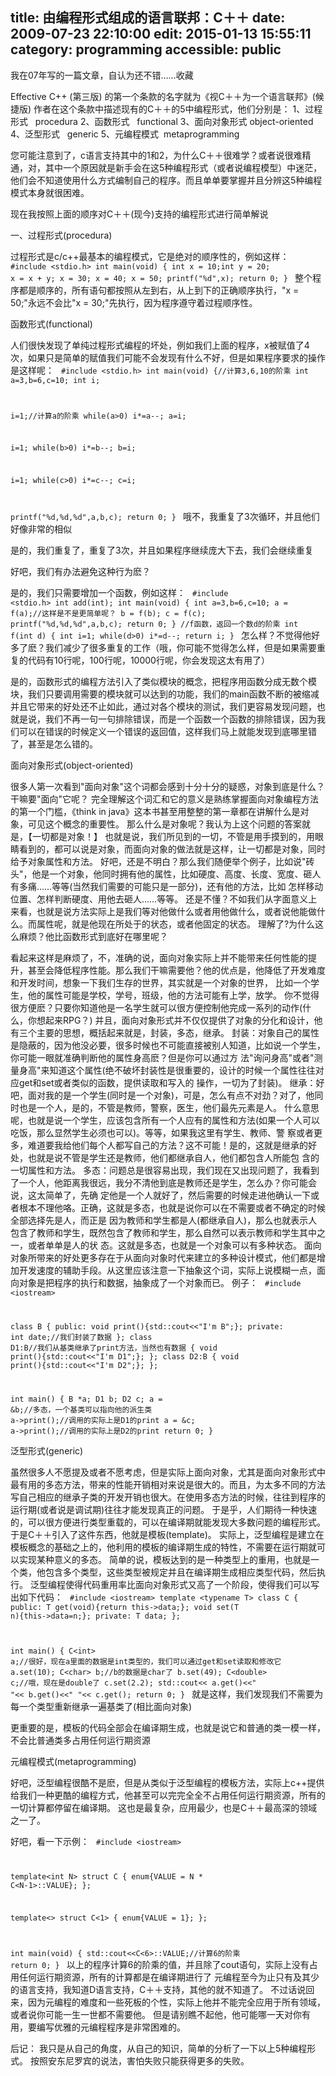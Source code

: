 title: 由编程形式组成的语言联邦：C＋＋
date: 2009-07-23 22:10:00
edit: 2015-01-13 15:55:11
category: programming
accessible: public
---

我在07年写的一篇文章，自认为还不错……收藏

Effective C++ (第三版) 的第一个条款的名字就为《视C＋＋为一个语言联邦》(候捷版)
作者在这个条款中描述现有的C＋＋的5中编程形式，他们分别是：
1、过程形式   procedura
2、函数形式   functional
3、面向对象形式 object-oriented
4、泛型形式   generic
5、元编程模式  metaprogramming

您可能注意到了，c语言支持其中的1和2，为什么C＋＋很难学？或者说很难精通，对，其中一个原因就是新手会在这5种编程形式（或者说编程模型）中迷茫，他们会不知道使用什么方式编制自己的程序。而且单单要掌握并且分辨这5种编程模式本身就很困难。

现在我按照上面的顺序对C＋＋(现今)支持的编程形式进行简单解说

一、过程形式(procedura)

过程形式是c/c++最基本的编程模式，它是绝对的顺序性的，例如这样：
<code>
#include &lt;stdio.h>
int main(void)
{
int x = 10;int y = 20;
x = x + y;
x = 30;
x = 40;
x = 50;
printf("%d",x);
return 0;
}
</code>
整个程序都是顺序的，所有语句都按照从左到右，从上到下的正确顺序执行，"x = 50;"永远不会比"x = 30;"先执行，因为程序遵守着过程顺序性。

函数形式(functional)

人们很快发现了单纯过程形式编程的坏处，例如我们上面的程序，x被赋值了4次，如果只是简单的赋值我们可能不会发现有什么不好，但是如果程序要求的操作是这样呢：
<code>
#include &lt;stdio.h>
int main(void)
{//计算3,6,10的阶乘
int a=3,b=6,c=10;
int i;

i=1;//计算a的阶乘
while(a>0)
i*=a--;
a=i;

i=1;
while(b>0)
i*=b--;
b=i;

i=1;
while(c>0)
i*=c--;
c=i;

printf("%d,%d,%d",a,b,c);
return 0;
}
</code>
哦不，我重复了3次循环，并且他们好像非常的相似

是的，我们重复了，重复了3次，并且如果程序继续庞大下去，我们会继续重复

好吧，我们有办法避免这种行为麽？

是的，我们只需要增加一个函数，例如这样：
<code>
#include &lt;stdio.h>
int add(int);
int main(void)
{
int a=3,b=6,c=10;
a = f(a);//这样是不是更简单呢？
b = f(b);
c = f(c);
printf("%d,%d,%d",a,b,c);
return 0;
}
//f函数，返回一个数d的阶乘
int f(int d)
{
int i=1;
while(d>0)
i*=d--;
return i;
}
</code>
怎么样？不觉得他好多了麽？我们减少了很多重复的工作（哦，你可能不觉得怎么样，但是如果需要重复的代码有10行呢，100行呢，10000行呢，你会发现这太有用了）

是的，函数形式的编程方法引入了类似模块的概念，把程序用函数分成无数个模块，我们只要调用需要的模块就可以达到的功能，我们的main函数不断的被缩减
并且它带来的好处还不止如此，通过对各个模块的测试，我们更容易发现问题，也就是说，我们不再一句一句排除错误，而是一个函数一个函数的排除错误，因为我们可以在错误的时候定义一个错误的返回值，这样我们马上就能发现到底哪里错了，甚至是怎么错的。

面向对象形式(object-oriented)

很多人第一次看到"面向对象"这个词都会感到十分十分的疑惑，对象到底是什么？干嘛要"面向"它呢？
完全理解这个词汇和它的意义是熟练掌握面向对象编程方法的第一个门槛，《think in java》这本书甚至用整整的第一章都在讲解什么是对象，可见这个概念的重要性。
那么什么是对象呢？我认为上这个问题的答案就是，【一切都是对象！】
也就是说，我们所见到的一切，不管是用手摸到的，用眼睛看到的，都可以说是对象，而面向对象的做法就是这样，让一切都是对象，同时给予对象属性和方法。
好吧，还是不明白？那么我们随便举个例子，比如说"砖头"，他是一个对象，他同时拥有他的属性，比如硬度、高度、长度、宽度、砸人有多痛……等等(当然我们需要的可能只是一部分)，还有他的方法，比如 怎样移动位置、怎样判断硬度、用他去砸人……等等。
还是不懂？不如我们从字面意义上来看，也就是说方法实际上是我们等对他做什么或者用他做什么，或者说他能做什么。而属性呢，就是他现在所处于的状态，或者他固定的状态。
理解了?为什么这么麻烦？他比函数形式到底好在哪里呢？

看起来这样是麻烦了，不，准确的说，面向对象实际上并不能带来任何性能的提升，甚至会降低程序性能。那么我们干嘛需要他？他的优点是，他降低了开发难度和开发时间，想象一下我们生存的世界，其实就是一个对象的世界，
比如一个学生，他的属性可能是学校，学号，班级，他的方法可能有上学，放学。
你不觉得很方便麽？只要你知道他是一名学生就可以很方便控制他完成一系列的动作(什么，你想起来RPG？)
并且，面向对象形式并不仅仅提供了对象的分化和设计，他有三个主要的思想，概括起来就是，封装，多态，继承。
封装：对象自己的属性是隐蔽的，因为他没必要，很多时候也不可能直接被别人知道，比如说一个学生，你可能一眼就准确判断他的属性身高麽？但是你可以通过方 法"询问身高"或者"测量身高"来知道这个属性(绝不破坏封装性是很重要的，设计的时候一个属性往往对应get和set或者类似的函数，提供读取和写入的 操作，一切为了封装)。
继承：好吧，面对我的是一个学生(同时是一个对象)，可是，怎么有点不对劲？对了，他同时也是一个人，是的，不管是教师，警察，医生，他们最先元素是人。 什么意思呢，也就是说一个学生，应该包含所有一个人应有的属性和方法(如果一个人可以吃饭，那么显然学生必须也可以)。等等，如果我这里有学生、教师、警 察或者更多，难道要我给他们每个人都写自己的方法？这不可能！是的，这就是继承的好处，也就是说不管是学生还是教师，他们都继承自人，他们都包含人所能包 含的一切属性和方法。
多态：问题总是很容易出现，我们现在又出现问题了，我看到了一个人，他距离我很远，我分不清他到底是教师还是学生，怎么办？你可能会说，这太简单了，先确 定他是一个人就好了，然后需要的时候走进他确认一下或者根本不理他咯。正确，这就是多态，也就是说你可以在不需要或者不确定的时候全部选择先是人，而正是 因为教师和学生都是人(都继承自人)，那么也就表示人包含了教师和学生，既然包含了教师和学生，那么自然可以表示教师和学生其中之一，或者单单是人的状 态。这就是多态，也就是一个对象可以有多种状态。
面向对象所带来的好处更多存在于从面向对象时代来建立的多种设计模式，他们都是增加开发速度的辅助手段。从这里应该注意一下抽象这个词，实际上说模糊一点，面向对象是把程序的执行和数据，抽象成了一个对象而已。
例子：
<code>
#include &lt;iostream>

class B
{
public:
void print(){std::cout&lt;&lt;"I'm B";};
private:
int date;//我们封装了数据
};
class D1:B//我们从基类继承了print方法，当然也有数据
{
void print(){std::cout&lt;&lt;"I'm D1";};
};
class D2:B
{
void print(){std::cout&lt;&lt;"I'm D2";};
};

int main()
{
B *a;
D1 b;
D2 c;
a = &b;//多态，一个基类可以指向他的派生类
a->print();//调用的实际上是D1的print
a = &c;
a->print();//调用的实际上是D2的print
return 0;
}
</code>

泛型形式(generic)

虽然很多人不愿提及或者不愿考虑，但是实际上面向对象，尤其是面向对象形式中最有用的多态方法，带来的性能开销相对来说是很大的。而且，为太多不同的方法 写自己相应的继承子类的开发开销也很大。在使用多态方法的时候，往往到程序的运行期(或者说是调试期)往往才能发现真正的问题。
于是乎，人们期待一种快速的，可以很方便进行类型重载的，可以在编译期就能发现大多数问题的编程形式。于是C＋＋引入了这件东西，他就是模板(template)。
实际上，泛型编程是建立在模板概念的基础之上的，他利用的模板的编译期生成的特性，不需要在运行期就可以实现某种意义的多态。
简单的说，模板达到的是一种类型上的重用，也就是一个类，他包含多个类型，这些类型被规定并且在编译期生成相应类型代码，然后执行。
泛型编程使得代码重用率比面向对象形式又高了一个阶段，使得我们可以写出如下代码：
<code>
#include &lt;iostream>
template &lt;typename T>
class C
{
public:
T get(void){return this->data;};
void set(T n){this->data=n;};
private:
T data;
};

int main()
{
C&lt;int> a;//很好，现在a里面的数据是int类型的，我们可以通过get和set读取和修改它
a.set(10);
C&lt;char> b;//b的数据是char了
b.set(49);
C&lt;double> c;//哦，现在是double了
c.set(2.2);
std::cout&lt;&lt; a.get()&lt;&lt;" "&lt;&lt; b.get()&lt;&lt;" "&lt;&lt; c.get();
return 0;
}
</code>
就是这样，我们发现我们不需要为每一个类型重新继承一遍基类了(相比面向对象)

更重要的是，模板的代码全部会在编译期生成，也就是说它和普通的类一模一样，不会比普通类多占用任何运行期资源

元编程模式(metaprogramming)

好吧，泛型编程很酷不是麽，但是从类似于泛型编程的模板方法，实际上c++提供给我们一种更酷的编程方式，他甚至可以完完全全不占用任何运行期资源，所有的一切计算都停留在编译期。
这也是最复杂，应用最少，也是C＋＋最高深的领域之一了。

好吧，看一下示例：
<code>
#include &lt;iostream>

template&lt;int N>
struct C
{
    enum{VALUE = N * C&lt;N-1>::VALUE};
};

template&lt;>
struct C&lt;1>
{
    enum{VALUE = 1};
};

int main(void)
{
    std::cout&lt;&lt;C&lt;6>::VALUE;//计算6的阶乘
    return 0;
}
</code>
以上的程序计算6的阶乘的值，并且除了cout语句，实际上没有占用任何运行期资源，所有的计算都是在编译期进行了
元编程至今为止只有及其少的语言支持，我知道D语言支持，C＋＋支持，其他的就不知道了。
不过话说回来，因为元编程的难度和一些死板的个性，实际上他并不能完全应用于所有领域，或者说你可能一生一世都不需要他。
但是请别瞧不起他，他可能哪一天对你有用，要编写优雅的元编程程序是非常困难的。

后记：
我只是从自己的角度，从自己的知识，简单的分析了一下以上5种编程形式。
按照安东尼罗宾的说法，害怕失败只能获得更多的失败。